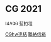 # CG 2021
<p>I4A06 藍裕程<br></p>
<a href="http://suern1123.github.io/CGhws/index.html">CGhw連結</a>
<a href="mailto:suern8951251@gmail.com">聯絡信箱</a>